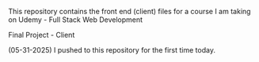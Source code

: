 This repository contains the front end (client) files for a course I am taking on Udemy - Full Stack Web Development

Final Project - Client

(05-31-2025)
I pushed to this repository for the first time today.
